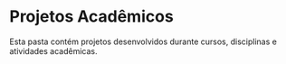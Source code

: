 # Projetos Acadêmicos

Esta pasta contém projetos desenvolvidos durante cursos, disciplinas e atividades acadêmicas.
